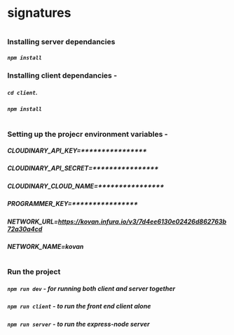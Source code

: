 # signatures
#
### Installing server dependancies

##### `npm install`

### Installing client dependancies - 

##### `cd client`.

##### `npm install`
#
### Setting up the projecr environment variables  - 

##### CLOUDINARY_API_KEY=****************

##### CLOUDINARY_API_SECRET=****************

##### CLOUDINARY_CLOUD_NAME=****************

##### PROGRAMMER_KEY=****************

##### NETWORK_URL=https://kovan.infura.io/v3/7d4ee6130e02426d862763b72a30a4cd

##### NETWORK_NAME=kovan
#
### Run the project

##### `npm run dev` - for running both client and server together

##### `npm run client` - to run the front end client alone

##### `npm run server` - to run the express-node server
